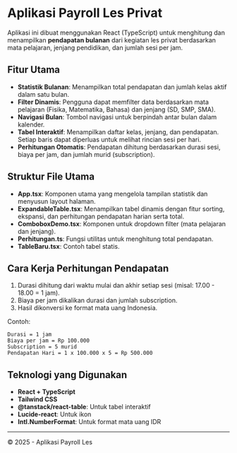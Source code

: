 
# Aplikasi Payroll Les Privat

Aplikasi ini dibuat menggunakan React (TypeScript) untuk menghitung dan menampilkan **pendapatan bulanan** dari kegiatan les privat berdasarkan mata pelajaran, jenjang pendidikan, dan jumlah sesi per jam.

## Fitur Utama

- **Statistik Bulanan**: Menampilkan total pendapatan dan jumlah kelas aktif dalam satu bulan.
- **Filter Dinamis**: Pengguna dapat memfilter data berdasarkan mata pelajaran (Fisika, Matematika, Bahasa) dan jenjang (SD, SMP, SMA).
- **Navigasi Bulan**: Tombol navigasi untuk berpindah antar bulan dalam kalender.
- **Tabel Interaktif**: Menampilkan daftar kelas, jenjang, dan pendapatan. Setiap baris dapat diperluas untuk melihat rincian sesi per hari.
- **Perhitungan Otomatis**: Pendapatan dihitung berdasarkan durasi sesi, biaya per jam, dan jumlah murid (subscription).

## Struktur File Utama

- **App.tsx**: Komponen utama yang mengelola tampilan statistik dan menyusun layout halaman.
- **ExpandableTable.tsx**: Menampilkan tabel dinamis dengan fitur sorting, ekspansi, dan perhitungan pendapatan harian serta total.
- **ComboboxDemo.tsx**: Komponen untuk dropdown filter (mata pelajaran dan jenjang).
- **Perhitungan.ts**: Fungsi utilitas untuk menghitung total pendapatan.
- **TableBaru.tsx**: Contoh tabel statis.

## Cara Kerja Perhitungan Pendapatan

1. Durasi dihitung dari waktu mulai dan akhir setiap sesi (misal: 17.00 - 18.00 = 1 jam).
2. Biaya per jam dikalikan durasi dan jumlah subscription.
3. Hasil dikonversi ke format mata uang Indonesia.

Contoh:
```
Durasi = 1 jam
Biaya per jam = Rp 100.000
Subscription = 5 murid
Pendapatan Hari = 1 x 100.000 x 5 = Rp 500.000
```

## Teknologi yang Digunakan

- **React + TypeScript**
- **Tailwind CSS**
- **@tanstack/react-table**: Untuk tabel interaktif
- **Lucide-react**: Untuk ikon
- **Intl.NumberFormat**: Untuk format mata uang IDR

---

© 2025 - Aplikasi Payroll Les

